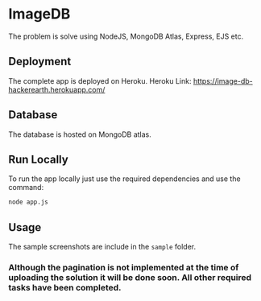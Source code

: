 # ImageDB

The problem is solve using NodeJS, MongoDB Atlas, Express, EJS etc.

## Deployment

The complete app is deployed on Heroku.
Heroku Link: https://image-db-hackerearth.herokuapp.com/

## Database

The database is hosted on MongoDB atlas.

## Run Locally

To run the app locally just use the required dependencies and use the command:
```bash
node app.js
```

## Usage

The sample screenshots are include in the ```sample``` folder.

### Although the pagination is not implemented at the time of uploading the solution it will be done soon. All other required tasks have been completed.